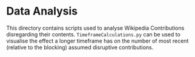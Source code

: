 # Data Analysis
This directory contains scripts used to analyse Wikipedia Contributions disregarding their contents. `TimeframeCalculations.py` can be used to visualise the effect a longer timeframe has on the number of most recent (relative to the blocking) assumed disruptive contributions.
